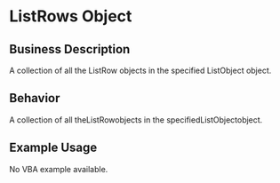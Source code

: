 # ListRows Object

## Business Description
A collection of all the ListRow objects in the specified ListObject object.

## Behavior
A collection of all theListRowobjects in the specifiedListObjectobject.

## Example Usage
No VBA example available.